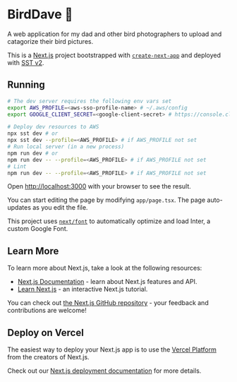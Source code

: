 # BirdDave 🦆

A web application for my dad and other bird photographers to upload and catagorize their bird pictures.

This is a [Next.js](https://nextjs.org/) project bootstrapped with [`create-next-app`](https://github.com/vercel/next.js/tree/canary/packages/create-next-app) and deployed with [SST v2](https://v2.sst.dev/).

## Running
```bash
# The dev server requires the following env vars set
export AWS_PROFILE=<aws-sso-profile-name> # ~/.aws/config
export GOOGLE_CLIENT_SECRET=<google-client-secret> # https://console.cloud.google.com/apis/credentials/oauthclient

# Deploy dev resources to AWS
npx sst dev # or
npx sst dev --profile=<AWS_PROFILE> # if AWS_PROFILE not set
# Run local server (in a new process)
npm run dev # or
npm run dev -- --profile=<AWS_PROFILE> # if AWS_PROFILE not set
# Lint
npm run dev -- --profile=<AWS_PROFILE> # if AWS_PROFILE not set
```

Open [http://localhost:3000](http://localhost:3000) with your browser to see the result.

You can start editing the page by modifying `app/page.tsx`. The page auto-updates as you edit the file.

This project uses [`next/font`](https://nextjs.org/docs/basic-features/font-optimization) to automatically optimize and load Inter, a custom Google Font.

## Learn More

To learn more about Next.js, take a look at the following resources:

- [Next.js Documentation](https://nextjs.org/docs) - learn about Next.js features and API.
- [Learn Next.js](https://nextjs.org/learn) - an interactive Next.js tutorial.

You can check out [the Next.js GitHub repository](https://github.com/vercel/next.js/) - your feedback and contributions are welcome!

## Deploy on Vercel

The easiest way to deploy your Next.js app is to use the [Vercel Platform](https://vercel.com/new?utm_medium=default-template&filter=next.js&utm_source=create-next-app&utm_campaign=create-next-app-readme) from the creators of Next.js.

Check out our [Next.js deployment documentation](https://nextjs.org/docs/deployment) for more details.
